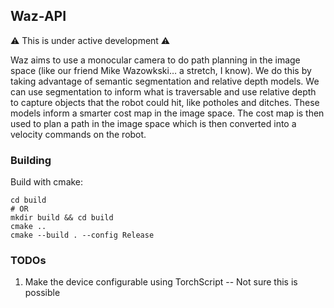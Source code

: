 ## Waz-API
:warning: This is under active development :warning:

Waz aims to use a monocular camera to do path planning in the image space (like our friend Mike Wazowkski… a stretch, I know). We do this by taking advantage of semantic segmentation and relative depth models. We can use segmentation to inform what is traversable and use relative depth to capture objects that the robot could hit, like potholes and ditches. These models inform a smarter cost map in the image space. The cost map is then used to plan a path in the image space which is then converted into a velocity commands on the robot.

### Building
Build with cmake:
```
cd build
# OR
mkdir build && cd build
cmake ..
cmake --build . --config Release
```

### TODOs
1. Make the device configurable using TorchScript -- Not sure this is possible
